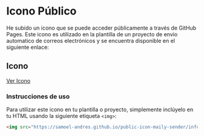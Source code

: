 # Icono Público

He subido un icono que se puede acceder públicamente a través de GitHub Pages. Este icono es utilizado en la plantilla de un proyecto de envio automatico de correos electrónicos y se encuentra disponible en el siguiente enlace:

## Icono

[Ver Icono](https://samoel-andres.github.io/public-icon-maily-sender/info-circle-fill.png)

### Instrucciones de uso

Para utilizar este icono en tu plantilla o proyecto, simplemente inclúyelo en tu HTML usando la siguiente etiqueta `<img>`:

```html
<img src="https://samoel-andres.github.io/public-icon-maily-sender/info-circle-fill.svg" alt="Información" width="25" height="25">
